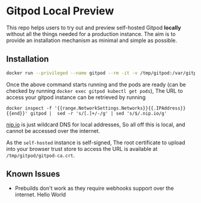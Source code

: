 # Gitpod Local Preview

This repo helps users to try out and preview self-hosted Gitpod **locally** without all the things
needed for a production instance. The aim is to provide an installation mechanism as minimal and
simple as possible.

## Installation

```bash
docker run --privileged --name gitpod --rm -it -v /tmp/gitpod:/var/gitpod eu.gcr.io/gitpod-core-dev/build/preview-install
```

Once the above command starts running and the pods are ready (can be checked by running `docker exec gitpod kubectl get pods`),
The URL to access your gitpod instance can be retrieved by running

```
docker inspect -f '{{range.NetworkSettings.Networks}}{{.IPAddress}}{{end}}' gitpod |  sed -r 's/[.]+/-/g' | sed 's/$/.nip.io/g'
```

[nip.io](https://nip.io/) is just wildcard DNS for local addresses, So all off this is local, and cannot be accessed over the internet.

As the `self-hosted` instance is self-signed, The root certificate to upload into your browser trust store to access the URL is available at
`/tmp/gitpod/gitpod-ca.crt`.

## Known Issues

- Prebuilds don't work as they require webhooks support over the internet.
Hello World
